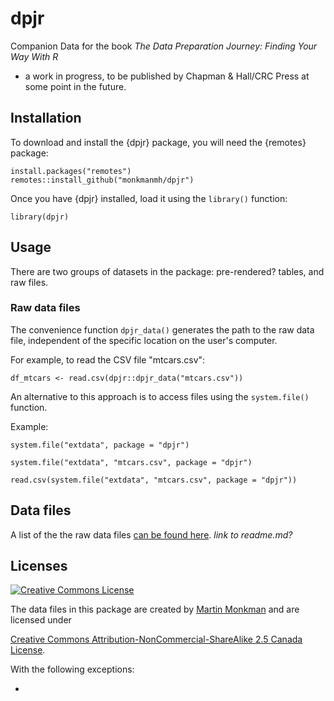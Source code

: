 # dpjr

Companion Data for the book _The Data Preparation Journey: Finding Your Way With R_

* a work in progress, to be published by Chapman & Hall/CRC Press at some point in the future.


## Installation

To download and install the {dpjr} package, you will need the {remotes} package:

```
install.packages("remotes")
remotes::install_github("monkmanmh/dpjr")
```
Once you have {dpjr} installed, load it using the `library()` function:

```
library(dpjr)
```

## Usage

There are two groups of datasets in the package: pre-rendered? tables, and raw files.

### Raw data files

The convenience function `dpjr_data()` generates the path to the raw data file, independent of the specific location on the user's computer.

For example, to read the CSV file "mtcars.csv":

```
df_mtcars <- read.csv(dpjr::dpjr_data("mtcars.csv"))
```

An alternative to this approach is to access files using the `system.file()` function.

Example:


```{r, echo=FALSE}
system.file("extdata", package = "dpjr")

system.file("extdata", "mtcars.csv", package = "dpjr")

read.csv(system.file("extdata", "mtcars.csv", package = "dpjr"))
```

## Data files

A list of the the raw data files [can be found here](). _link to readme.md?_


## Licenses


<a rel="license" href="https://creativecommons.org/licenses/by-nc-sa/2.5/ca/"><img alt="Creative Commons License" style="border-width:0" src="https://i.creativecommons.org/l/by-nc-sa/3.0/us/88x31.png" /></a><br />

The data files in this package are created by [Martin Monkman](https://github.com/MonkmanMH) and are licensed under 

<a rel="license" href="https://creativecommons.org/licenses/by-nc-sa/2.5/ca/">Creative Commons Attribution-NonCommercial-ShareAlike 2.5 Canada License</a>.


With the following exceptions:

* 

